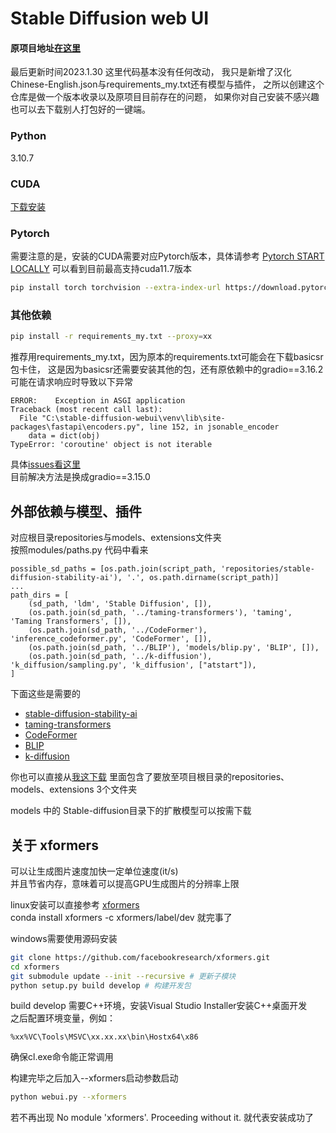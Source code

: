 # Stable Diffusion web UI
#### 原项目地址[在这里](https://github.com/AUTOMATIC1111/stable-diffusion-webui)

最后更新时间2023.1.30 这里代码基本没有任何改动，
我只是新增了汉化Chinese-English.json与requirements_my.txt还有模型与插件，
之所以创建这个仓库是做一个版本收录以及原项目目前存在的问题，
如果你对自己安装不感兴趣也可以去下载别人打包好的一键端。

### Python 
3.10.7 

### CUDA
[下载安装](https://developer.nvidia.com/cuda-downloads)

### Pytorch
需要注意的是，安装的CUDA需要对应Pytorch版本，具体请参考 [Pytorch START LOCALLY](https://pytorch.org/get-started/locally/)
可以看到目前最高支持cuda11.7版本
```bash
pip install torch torchvision --extra-index-url https://download.pytorch.org/whl/cu117 --proxy=xx
```

### 其他依赖
```bash
pip install -r requirements_my.txt --proxy=xx
```
推荐用requirements_my.txt，因为原本的requirements.txt可能会在下载basicsr包卡住，
这是因为basicsr还需要安装其他的包，还有原依赖中的gradio==3.16.2可能在请求响应时导致以下异常
```
ERROR:    Exception in ASGI application
Traceback (most recent call last):
  File "C:\stable-diffusion-webui\venv\lib\site-packages\fastapi\encoders.py", line 152, in jsonable_encoder
    data = dict(obj)
TypeError: 'coroutine' object is not iterable
```
具体[issues看这里](https://github.com/AUTOMATIC1111/stable-diffusion-webui/issues/6966) \
目前解决方法是换成gradio==3.15.0

## 外部依赖与模型、插件
对应根目录repositories与models、extensions文件夹 \
按照modules/paths.py 代码中看来
```
possible_sd_paths = [os.path.join(script_path, 'repositories/stable-diffusion-stability-ai'), '.', os.path.dirname(script_path)]
...
path_dirs = [
    (sd_path, 'ldm', 'Stable Diffusion', []),
    (os.path.join(sd_path, '../taming-transformers'), 'taming', 'Taming Transformers', []),
    (os.path.join(sd_path, '../CodeFormer'), 'inference_codeformer.py', 'CodeFormer', []),
    (os.path.join(sd_path, '../BLIP'), 'models/blip.py', 'BLIP', []),
    (os.path.join(sd_path, '../k-diffusion'), 'k_diffusion/sampling.py', 'k_diffusion', ["atstart"]),
]
```
下面这些是需要的
- [stable-diffusion-stability-ai](https://github.com/Stability-AI/stablediffusion)
- [taming-transformers](https://github.com/CompVis/taming-transformers)
- [CodeFormer](https://github.com/sczhou/CodeFormer)
- [BLIP](https://github.com/salesforce/BLIP)
- [k-diffusion](https://github.com/crowsonkb/k-diffusion)

你也可以直接从[我这下载](https://pan.baidu.com/s/1MCXTdSLCUcCBHQm2kq5nPw?pwd=zona)
里面包含了要放至项目根目录的repositories、models、extensions 3个文件夹

models 中的 Stable-diffusion目录下的扩散模型可以按需下载

## 关于 xformers

可以让生成图片速度加快一定单位速度(it/s) \
并且节省内存，意味着可以提高GPU生成图片的分辨率上限

linux安装可以直接参考 [xformers](https://github.com/facebookresearch/xformers) \
conda install xformers -c xformers/label/dev
就完事了

windows需要使用源码安装
```bash
git clone https://github.com/facebookresearch/xformers.git
cd xformers
git submodule update --init --recursive # 更新子模块
python setup.py build develop # 构建开发包
```
build develop 需要C++环境，安装Visual Studio Installer安装C++桌面开发 \
之后配置环境变量，例如：
```
%xx%VC\Tools\MSVC\xx.xx.xx\bin\Hostx64\x86
```
确保cl.exe命令能正常调用

构建完毕之后加入--xformers启动参数启动
```bash
python webui.py --xformers
```
若不再出现 No module 'xformers'. Proceeding without it. 就代表安装成功了